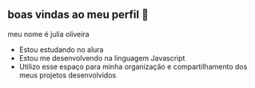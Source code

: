 ## boas vindas ao meu perfil 💚

meu nome é julia oliveira
- Estou estudando no alura
- Estou me desenvolvendo na linguagem Javascript
- Utilizo esse espaço para minha organização e compartilhamento dos meus projetos desenvolvidos
    
